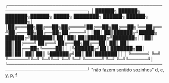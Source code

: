   ┌───────────────────────────────────────────────────────────────────────────┐
  │ ██████╗ ██████╗ ███████╗██████╗  █████╗ ████████╗ ██████╗ ██████╗ ███████╗│
  │██╔═══██╗██╔══██╗██╔════╝██╔══██╗██╔══██╗╚══██╔══╝██╔═══██╗██╔══██╗██╔════╝│
  │██║   ██║██████╔╝█████╗  ██████╔╝███████║   ██║   ██║   ██║██████╔╝███████╗│
  │██║   ██║██╔═══╝ ██╔══╝  ██╔══██╗██╔══██║   ██║   ██║   ██║██╔══██╗╚════██║│
  │╚██████╔╝██║     ███████╗██║  ██║██║  ██║   ██║   ╚██████╔╝██║  ██║███████║│
  │ ╚═════╝ ╚═╝     ╚══════╝╚═╝  ╚═╝╚═╝  ╚═╝   ╚═╝    ╚═════╝ ╚═╝  ╚═╝╚══════╝│
  └───────────────────────────────────────────────────────────────────────────┘
"não fazem sentido sozinhos"
d, c, y, p, f
